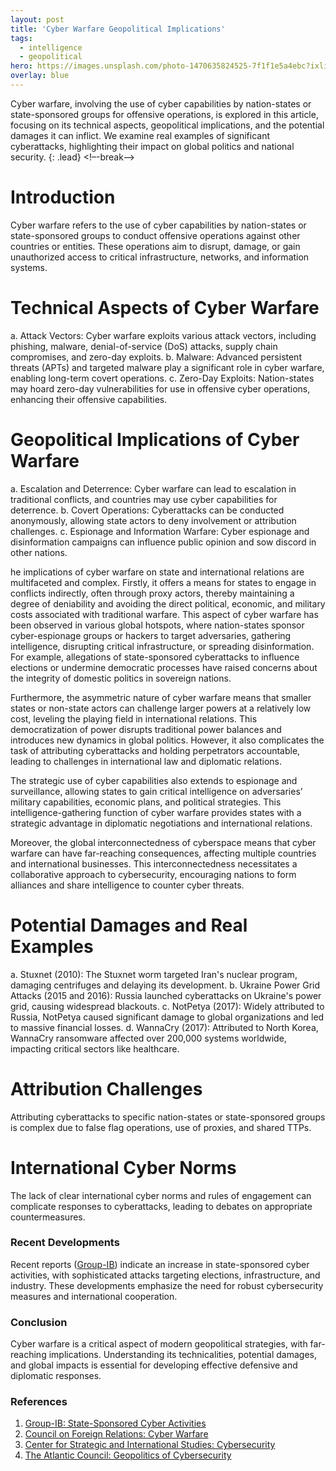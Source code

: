 ```yaml
---
layout: post
title: 'Cyber Warfare Geopolitical Implications'
tags:
  - intelligence
  - geopolitical
hero: https://images.unsplash.com/photo-1470635824525-7f1f1e5a4ebc?ixlib=rb-4.0.3&ixid=M3wxMjA3fDB8MHxwaG90by1wYWdlfHx8fGVufDB8fHx8fA%3D%3D&auto=format&fit=crop&w=1470&q=80
overlay: blue
---
```


Cyber warfare, involving the use of cyber capabilities by nation-states or state-sponsored groups for offensive operations, is explored in this article, focusing on its technical aspects, geopolitical implications, and the potential damages it can inflict. We examine real examples of significant cyberattacks, highlighting their impact on global politics and national security. {: .lead} <!–-break-–>
# Introduction
Cyber warfare refers to the use of cyber capabilities by nation-states or state-sponsored groups to conduct offensive operations against other countries or entities. These operations aim to disrupt, damage, or gain unauthorized access to critical infrastructure, networks, and information systems.
# Technical Aspects of Cyber Warfare
a. Attack Vectors: Cyber warfare exploits various attack vectors, including phishing, malware, denial-of-service (DoS) attacks, supply chain compromises, and zero-day exploits.
b. Malware: Advanced persistent threats (APTs) and targeted malware play a significant role in cyber warfare, enabling long-term covert operations.
c. Zero-Day Exploits: Nation-states may hoard zero-day vulnerabilities for use in offensive cyber operations, enhancing their offensive capabilities.
# Geopolitical Implications of Cyber Warfare
a. Escalation and Deterrence: Cyber warfare can lead to escalation in traditional conflicts, and countries may use cyber capabilities for deterrence.
b. Covert Operations: Cyberattacks can be conducted anonymously, allowing state actors to deny involvement or attribution challenges.
c. Espionage and Information Warfare: Cyber espionage and disinformation campaigns can influence public opinion and sow discord in other nations.

he implications of cyber warfare on state and international relations are multifaceted and complex. Firstly, it offers a means for states to engage in conflicts indirectly, often through proxy actors, thereby maintaining a degree of deniability and avoiding the direct political, economic, and military costs associated with traditional warfare. This aspect of cyber warfare has been observed in various global hotspots, where nation-states sponsor cyber-espionage groups or hackers to target adversaries, gathering intelligence, disrupting critical infrastructure, or spreading disinformation. For example, allegations of state-sponsored cyberattacks to influence elections or undermine democratic processes have raised concerns about the integrity of domestic politics in sovereign nations.

Furthermore, the asymmetric nature of cyber warfare means that smaller states or non-state actors can challenge larger powers at a relatively low cost, leveling the playing field in international relations. This democratization of power disrupts traditional power balances and introduces new dynamics in global politics. However, it also complicates the task of attributing cyberattacks and holding perpetrators accountable, leading to challenges in international law and diplomatic relations.

The strategic use of cyber capabilities also extends to espionage and surveillance, allowing states to gain critical intelligence on adversaries’ military capabilities, economic plans, and political strategies. This intelligence-gathering function of cyber warfare provides states with a strategic advantage in diplomatic negotiations and international relations.

Moreover, the global interconnectedness of cyberspace means that cyber warfare can have far-reaching consequences, affecting multiple countries and international businesses. This interconnectedness necessitates a collaborative approach to cybersecurity, encouraging nations to form alliances and share intelligence to counter cyber threats.

# Potential Damages and Real Examples
a. Stuxnet (2010): The Stuxnet worm targeted Iran's nuclear program, damaging centrifuges and delaying its development.
b. Ukraine Power Grid Attacks (2015 and 2016): Russia launched cyberattacks on Ukraine's power grid, causing widespread blackouts.
c. NotPetya (2017): Widely attributed to Russia, NotPetya caused significant damage to global organizations and led to massive financial losses.
d. WannaCry (2017): Attributed to North Korea, WannaCry ransomware affected over 200,000 systems worldwide, impacting critical sectors like healthcare.
# Attribution Challenges
Attributing cyberattacks to specific nation-states or state-sponsored groups is complex due to false flag operations, use of proxies, and shared TTPs.
# International Cyber Norms
The lack of clear international cyber norms and rules of engagement can complicate responses to cyberattacks, leading to debates on appropriate countermeasures.

### Recent Developments
Recent reports ([Group-IB](https://www.group-ib.com/blog/task/)) indicate an increase in state-sponsored cyber activities, with sophisticated attacks targeting elections, infrastructure, and industry. These developments emphasize the need for robust cybersecurity measures and international cooperation.

### Conclusion
Cyber warfare is a critical aspect of modern geopolitical strategies, with far-reaching implications. Understanding its technicalities, potential damages, and global impacts is essential for developing effective defensive and diplomatic responses.

### References
1. [Group-IB: State-Sponsored Cyber Activities](https://www.group-ib.com/blog/task/)
2. [Council on Foreign Relations: Cyber Warfare](https://www.cfr.org/cyber-warfare/)
3. [Center for Strategic and International Studies: Cybersecurity](https://www.csis.org/programs/technology-policy-program/cybersecurity)
4. [The Atlantic Council: Geopolitics of Cybersecurity](https://www.atlanticcouncil.org/)
